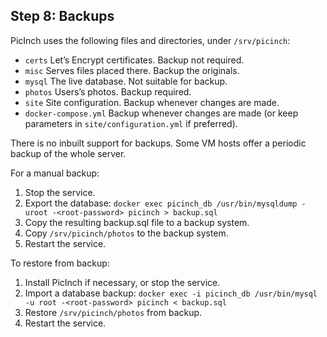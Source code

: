 ## Step 8: Backups
PicInch uses the following files and directories, under `/srv/picinch`:
- `certs` Let’s Encrypt certificates. Backup not required.
- `misc` Serves files placed there. Backup the originals.
- `mysql` The live database. Not suitable for backup.
- `photos` Users’s photos. Backup required.
- `site` Site configuration. Backup whenever changes are made.
- `docker-compose.yml` Backup whenever changes are made (or keep parameters in `site/configuration.yml` if preferred).

There is no inbuilt support for backups. Some VM hosts offer a periodic backup of the whole server.

For a manual backup:
1. Stop the service.
2. Export the database: `docker exec picinch_db /usr/bin/mysqldump -uroot -<root-password> picinch > backup.sql` 
3. Copy the resulting backup.sql file to a backup system.
4. Copy `/srv/picinch/photos` to the backup system.
5. Restart the service.

To restore from backup:
1. Install PicInch if necessary, or stop the service.
2. Import a database backup: `docker exec -i picinch_db /usr/bin/mysql -u root -<root-password> picinch < backup.sql`
3. Restore `/srv/picinch/photos` from backup.
4. Restart the service.
